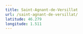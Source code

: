 ```yaml
---
title: Saint-Agnant-de-Versillat
url: /saint-agnant-de-versillat/
latitude: 46.279
longitude: 1.511
---
```

